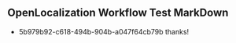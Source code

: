 ## OpenLocalization Workflow Test MarkDown
* 5b979b92-c618-494b-904b-a047f64cb79b thanks!

<!--HONumber=Aug16_HO5-->


